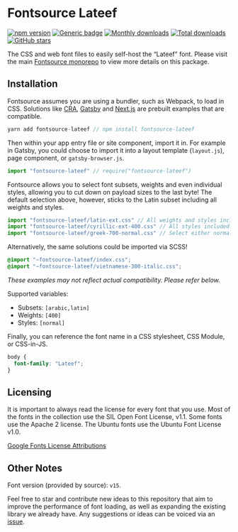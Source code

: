 # Fontsource Lateef

[![npm version](https://badge.fury.io/js/fontsource-lateef.svg)](https://www.npmjs.com/package/fontsource-lateef) [![Generic badge](https://img.shields.io/badge/fontsource-passing-brightgreen)](https://github.com/DecliningLotus/fontsource) [![Monthly downloads](https://badgen.net/npm/dm/fontsource-lateef)](https://github.com/DecliningLotus/fontsource) [![Total downloads](https://badgen.net/npm/dt/fontsource-lateef)](https://github.com/DecliningLotus/fontsource) [![GitHub stars](https://img.shields.io/github/stars/DecliningLotus/fontsource.svg?style=social&label=Star)](https://GitHub.com/DecliningLotus/fontsource/stargazers/)

The CSS and web font files to easily self-host the “Lateef” font. Please visit the main [Fontsource monorepo](https://github.com/DecliningLotus/fontsource) to view more details on this package.

## Installation

Fontsource assumes you are using a bundler, such as Webpack, to load in CSS. Solutions like [CRA](https://create-react-app.dev/), [Gatsby](https://www.gatsbyjs.org/) and [Next.js](https://nextjs.org/) are prebuilt examples that are compatible.

```javascript
yarn add fontsource-lateef // npm install fontsource-lateef
```

Then within your app entry file or site component, import it in. For example in Gatsby, you could choose to import it into a layout template (`layout.js`), page component, or `gatsby-browser.js`.

```javascript
import "fontsource-lateef" // require("fontsource-lateef")
```

Fontsource allows you to select font subsets, weights and even individual styles, allowing you to cut down on payload sizes to the last byte! The default selection above, however, sticks to the Latin subset including all weights and styles.

```javascript
import "fontsource-lateef/latin-ext.css" // All weights and styles included.
import "fontsource-lateef/cyrillic-ext-400.css" // All styles included.
import "fontsource-lateef/greek-700-normal.css" // Select either normal or italic.
```

Alternatively, the same solutions could be imported via SCSS!

```scss
@import "~fontsource-lateef/index.css";
@import "~fontsource-lateef/vietnamese-300-italic.css";
```

_These examples may not reflect actual compatibility. Please refer below._

Supported variables:

- Subsets: `[arabic,latin]`
- Weights: `[400]`
- Styles: `[normal]`

Finally, you can reference the font name in a CSS stylesheet, CSS Module, or CSS-in-JS.

```css
body {
  font-family: "Lateef";
}
```

## Licensing

It is important to always read the license for every font that you use.
Most of the fonts in the collection use the SIL Open Font License, v1.1. Some fonts use the Apache 2 license. The Ubuntu fonts use the Ubuntu Font License v1.0.

[Google Fonts License Attributions](https://fonts.google.com/attribution)

## Other Notes

Font version (provided by source): `v15`.

Feel free to star and contribute new ideas to this repository that aim to improve the performance of font loading, as well as expanding the existing library we already have. Any suggestions or ideas can be voiced via an [issue](https://github.com/DecliningLotus/fontsource/issues).
